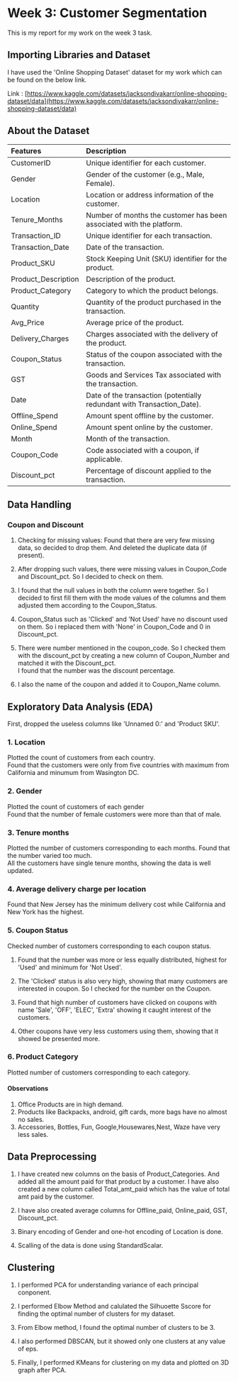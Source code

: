 # Week 3: Customer Segmentation

This is my report for my work on the week 3 task.

## Importing Libraries and Dataset

I have used the 'Online Shopping Dataset' dataset for my work which can be found on the below link.

Link : [https://www.kaggle.com/datasets/jacksondivakarr/online-shopping-dataset/data](https://www.kaggle.com/datasets/jacksondivakarr/online-shopping-dataset/data)

## About the Dataset

| Features | Description        |
| :------- | :----------------- |
|CustomerID| Unique identifier for each customer.|
|Gender|Gender of the customer (e.g., Male, Female).|
|Location|Location or address information of the customer.|
|Tenure_Months|Number of months the customer has been associated with the platform.|
|Transaction_ID|Unique identifier for each transaction.|
|Transaction_Date|Date of the transaction.|
|Product_SKU|Stock Keeping Unit (SKU) identifier for the product.|
|Product_Description|Description of the product.|
|Product_Category|Category to which the product belongs.|
|Quantity|Quantity of the product purchased in the transaction.|
|Avg_Price|Average price of the product.|
|Delivery_Charges|Charges associated with the delivery of the product.|
|Coupon_Status|Status of the coupon associated with the transaction.|
|GST|Goods and Services Tax associated with the transaction.|
|Date|Date of the transaction (potentially redundant with Transaction_Date).|
|Offline_Spend|Amount spent offline by the customer.|
|Online_Spend|Amount spent online by the customer.|
|Month|Month of the transaction.|
|Coupon_Code|Code associated with a coupon, if applicable.|
|Discount_pct|Percentage of discount applied to the transaction.|

## Data Handling

### Coupon and Discount

1. Checking for missing values: Found that there are very few missing data, so decided to drop them. And deleted the duplicate data (if present).

2. After dropping such values, there were missing values in Coupon_Code and Discount_pct. So I decided to check on them.

3. I found that the null values in both the column were together. So I decided to first fill them with the mode values of the columns and them adjusted them according to the Coupon_Status.

4. Coupon_Status such as 'Clicked' and 'Not Used' have no discount used on them. So i replaced them with 'None' in Coupon_Code and 0 in Discount_pct.

5. There were number mentioned in the coupon_code. So I checked them with the discount_pct by creating a new column of Coupon_Number and matched it with the Discount_pct.</br>
I found that the number was the discount percentage.

6. I also the name of the coupon and added it to Coupon_Name column.

## Exploratory Data Analysis (EDA)

First, dropped the useless columns like 'Unnamed 0:' and 'Product SKU'.

### 1. Location</br>

Plotted the count of customers from each country.</br>
Found that the customers were only from five countries with maximum from California and minumum from Wasington DC.

### 2. Gender </br>

Plotted the count of customers of each gender</br>
Found that the number of female customers were more than that of male.

### 3. Tenure months</br>

Plotted the number of customers corresponding to each months.
Found that the number varied too much.</br>
All the customers have single tenure months, showing the data is well updated.

### 4. Average delivery charge per location </br>

Found that New Jersey has the minimum delivery cost while California and New York has the highest.

### 5. Coupon Status</br>

Checked number of customers corresponding to each coupon status.</br>

1. Found that the number was more or less equally distributed, highest for 'Used' and minimum for 'Not Used'.</br>

2. The 'Clicked' status is also very high, showing that many customers are interested in coupon. So I checked for the number on the Coupon.</br>

3. Found that high number of customers have clicked on coupons with name 'Sale', 'OFF', 'ELEC', 'Extra' showing it caught interest of the customers.</br>

4. Other coupons have very less customers using them, showing that it showed be presented more.

### 6. Product Category</br>

Plotted number of customers corresponding to each category.</br>

#### Observations

1. Office Products are in high demand.
2. Products like Backpacks, android, gift cards, more bags have no almost no sales.
3. Accessories, Bottles, Fun, Google,Housewares,Nest, Waze have very less sales.

## Data Preprocessing

1. I have created new columns on the basis of Product_Categories. And added all the amount paid for that product by a customer. I have also created a new column called Total_amt_paid which has the value of total amt paid by the customer.

2. I have also created average columns for Offline_paid, Online_paid, GST, Discount_pct.

3. Binary encoding of Gender and one-hot encoding of Location is done.

4. Scalling of the data is done using StandardScalar.

## Clustering</br>

1. I performed PCA for understanding variance of each principal conponent.

2. I performed Elbow Method and calulated the Silhuoette Sscore for finding the optimal number of clusters for my dataset.

3. From Elbow method, I found the optimal number of clusters to be 3.

4. I also performed DBSCAN, but it showed only one clusters at any value of eps.

5. Finally, I performed KMeans for clustering on my data and plotted on 3D graph after PCA.
